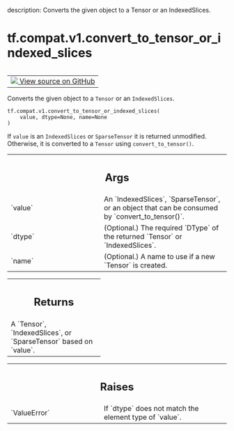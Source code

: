 description: Converts the given object to a Tensor or an IndexedSlices.

<div itemscope itemtype="http://developers.google.com/ReferenceObject">
<meta itemprop="name" content="tf.compat.v1.convert_to_tensor_or_indexed_slices" />
<meta itemprop="path" content="Stable" />
</div>

# tf.compat.v1.convert_to_tensor_or_indexed_slices

<!-- Insert buttons and diff -->

<table class="tfo-notebook-buttons tfo-api nocontent" align="left">
<td>
  <a target="_blank" href="https://github.com/tensorflow/tensorflow/blob/r2.3/tensorflow/python/framework/indexed_slices.py#L258-L280">
    <img src="https://www.tensorflow.org/images/GitHub-Mark-32px.png" />
    View source on GitHub
  </a>
</td>
</table>



Converts the given object to a `Tensor` or an `IndexedSlices`.

<pre class="devsite-click-to-copy prettyprint lang-py tfo-signature-link">
<code>tf.compat.v1.convert_to_tensor_or_indexed_slices(
    value, dtype=None, name=None
)
</code></pre>



<!-- Placeholder for "Used in" -->

If `value` is an `IndexedSlices` or `SparseTensor` it is returned
unmodified. Otherwise, it is converted to a `Tensor` using
`convert_to_tensor()`.

<!-- Tabular view -->
 <table class="responsive fixed orange">
<colgroup><col width="214px"><col></colgroup>
<tr><th colspan="2"><h2 class="add-link">Args</h2></th></tr>

<tr>
<td>
`value`
</td>
<td>
An `IndexedSlices`, `SparseTensor`, or an object that can be consumed
by `convert_to_tensor()`.
</td>
</tr><tr>
<td>
`dtype`
</td>
<td>
(Optional.) The required `DType` of the returned `Tensor` or
`IndexedSlices`.
</td>
</tr><tr>
<td>
`name`
</td>
<td>
(Optional.) A name to use if a new `Tensor` is created.
</td>
</tr>
</table>



<!-- Tabular view -->
 <table class="responsive fixed orange">
<colgroup><col width="214px"><col></colgroup>
<tr><th colspan="2"><h2 class="add-link">Returns</h2></th></tr>
<tr class="alt">
<td colspan="2">
A `Tensor`, `IndexedSlices`, or `SparseTensor` based on `value`.
</td>
</tr>

</table>



<!-- Tabular view -->
 <table class="responsive fixed orange">
<colgroup><col width="214px"><col></colgroup>
<tr><th colspan="2"><h2 class="add-link">Raises</h2></th></tr>

<tr>
<td>
`ValueError`
</td>
<td>
If `dtype` does not match the element type of `value`.
</td>
</tr>
</table>

